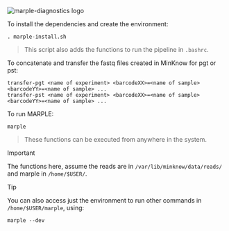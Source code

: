 ![marple-diagnostics logo](https://marple-diagnostics.org/wp-content/uploads/2022/07/MARPLE-logo-1024x364.png)

To install the dependencies and create the environment:
```
. marple-install.sh
```
> This script also adds the functions to run the pipeline in `.bashrc`.

To concatenate and transfer the fastq files created in MinKnow for pgt or pst:
```
transfer-pgt <name of experiment> <barcodeXX>=<name of sample> <barcodeYY>=<name of sample> ...
transfer-pst <name of experiment> <barcodeXX>=<name of sample> <barcodeYY>=<name of sample> ...
```
To run MARPLE:
```
marple
```
> These functions can be executed from anywhere in the system.

> [!IMPORTANT]
> The functions here, assume the reads are in `/var/lib/minknow/data/reads/` and marple in `/home/$USER/`.

> [!TIP]
> You can also access just the environment to run other commands in `/home/$USER/marple`, using:
> ```
> marple --dev
> ```
